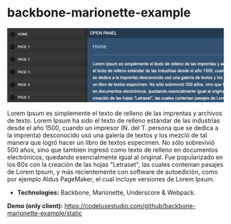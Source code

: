 # backbone-marionette-example

![alt tag](https://github.com/AlejandroDiegoo/backbone-marionette-example/blob/master/src/assets/screenshot.png)

Lorem Ipsum es simplemente el texto de relleno de las imprentas y archivos de texto. Lorem Ipsum ha sido el texto de relleno estándar de las industrias desde el año 1500, cuando un impresor (N. del T. persona que se dedica a la imprenta) desconocido usó una galería de textos y los mezcló de tal manera que logró hacer un libro de textos especimen. No sólo sobrevivió 500 años, sino que tambien ingresó como texto de relleno en documentos electrónicos, quedando esencialmente igual al original. Fue popularizado en los 60s con la creación de las hojas "Letraset", las cuales contenian pasajes de Lorem Ipsum, y más recientemente con software de autoedición, como por ejemplo Aldus PageMaker, el cual incluye versiones de Lorem Ipsum.

  - <strong>Technologies:</strong> Backbone, Marionette, Underscore & Webpack.
  
**Demo (only client):** https://codeluxestudio.com/github/backbone-marionette-example/static
